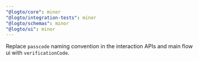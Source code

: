 ```yaml
---
"@logto/core": minor
"@logto/integration-tests": minor
"@logto/schemas": minor
"@logto/ui": minor
---
```


Replace `passcode` naming convention in the interaction APIs and main flow ui with `verificationCode`.
